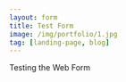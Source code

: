 ```yaml
---
layout: form
title: Test Form
image: /img/portfolio/1.jpg
tag: [landing-page, blog]
---
```


Testing the Web Form
